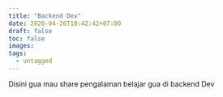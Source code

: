 ```yaml
---
title: "Backend Dev"
date: 2020-04-26T10:42:42+07:00
draft: false
toc: false
images:
tags:
  - untagged
---
```


Disini gua mau share pengalaman belajar gua di backend Dev

